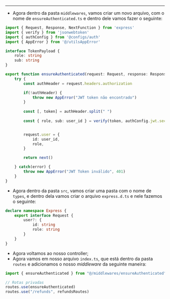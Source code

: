 ___
- Agora dentro da pasta `middlewares`, vamos criar um novo arquivo, com o nome de `ensureAuthenticated.ts` e dentro dele vamos fazer o seguinte:
```ts
import { Request, Response, NextFunction } from 'express'
import { verify } from 'jsonwebtoken'
import { authConfig } from '@configs/auth'
import { AppError } from '@/utilsAppError'

interface TokenPayload {
	role: string
	sub: string
}

export function ensureAuthenticated(request: Request, response: Response, next: NextFunction) {
	try {
		const authHeader = request.headers.authorization

		if(!authHeader) {
			throw new AppError("JWT token não encontrado")
		}
		
		const [, token] = authHeader.split(" ")
		
		const { role, sub: user_id } = verify(token, authConfig.jwt.secret) as TokenPayload


		request.user = {
			id: user_id,
			role,
		}

		return next()

	} catch(error) {
		throw new AppError("JWT Token inválido", 401)
	}
}
```
- Agora dentro da pasta `src`, vamos criar uma pasta com o nome de `types`, e dentro dela vamos criar o arquivo `express.d.ts` e nele fazemos o seguinte:
```ts
declare namespace Express {
	export interface Request {
		user?: {
			id: string
			role: string
		}
	}
}
```
- Agora voltamos ao nosso controller;
- Agora vamos em nosso arquivo `index.ts`, que está dentro da pasta `routes` e adicionamos o nosso *middleware* da seguinte maneira:
```ts
import { ensureAuthenticated } from "@/middlewares/ensureAuthenticated"

// Rotas privadas
routes.use(ensureAuthenticated)
routes.use("/refunds", refundsRoutes)
```